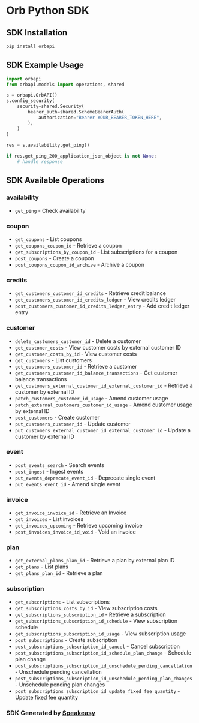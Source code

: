 # Orb Python SDK

<!-- Start SDK Installation -->
## SDK Installation

```bash
pip install orbapi
```
<!-- End SDK Installation -->

## SDK Example Usage
<!-- Start SDK Example Usage -->
```python
import orbapi
from orbapi.models import operations, shared

s = orbapi.OrbAPI()
s.config_security(
    security=shared.Security(
        bearer_auth=shared.SchemeBearerAuth(
            authorization="Bearer YOUR_BEARER_TOKEN_HERE",
        ),
    )
)
    
res = s.availability.get_ping()

if res.get_ping_200_application_json_object is not None:
    # handle response
```
<!-- End SDK Example Usage -->

<!-- Start SDK Available Operations -->
## SDK Available Operations


### availability

* `get_ping` - Check availability

### coupon

* `get_coupons` - List coupons
* `get_coupons_coupon_id` - Retrieve a coupon
* `get_subscriptions_by_coupon_id` - List subscriptions for a coupon
* `post_coupons` - Create a coupon
* `post_coupons_coupon_id_archive` - Archive a coupon

### credits

* `get_customers_customer_id_credits` - Retrieve credit balance
* `get_customers_customer_id_credits_ledger` - View credits ledger
* `post_customers_customer_id_credits_ledger_entry` - Add credit ledger entry

### customer

* `delete_customers_customer_id` - Delete a customer
* `get_customer_costs` - View customer costs by external customer ID
* `get_customer_costs_by_id` - View customer costs
* `get_customers` - List customers
* `get_customers_customer_id` - Retrieve a customer
* `get_customers_customer_id_balance_transactions` - Get customer balance transactions
* `get_customers_external_customer_id_external_customer_id` - Retrieve a customer by external ID
* `patch_customers_customer_id_usage` - Amend customer usage
* `patch_external_customers_customer_id_usage` - Amend customer usage by external ID
* `post_customers` - Create customer
* `put_customers_customer_id` - Update customer
* `put_customers_external_customer_id_external_customer_id` - Update a customer by external ID

### event

* `post_events_search` - Search events
* `post_ingest` - Ingest events
* `put_events_deprecate_event_id` - Deprecate single event
* `put_events_event_id` - Amend single event

### invoice

* `get_invoice_invoice_id` - Retrieve an Invoice
* `get_invoices` - List invoices
* `get_invoices_upcoming` - Retrieve upcoming invoice
* `post_invoices_invoice_id_void` - Void an invoice

### plan

* `get_external_plans_plan_id` - Retrieve a plan by external plan ID
* `get_plans` - List plans
* `get_plans_plan_id` - Retrieve a plan

### subscription

* `get_subscriptions` - List subscriptions
* `get_subscriptions_costs_by_id` - View subscription costs
* `get_subscriptions_subscription_id` - Retrieve a subscription
* `get_subscriptions_subscription_id_schedule` - View subscription schedule
* `get_subscriptions_subscription_id_usage` - View subscription usage
* `post_subscriptions` - Create subscription
* `post_subscriptions_subscription_id_cancel` - Cancel subscription
* `post_subscriptions_subscription_id_schedule_plan_change` - Schedule plan change
* `post_subscriptions_subscription_id_unschedule_pending_cancellation` - Unschedule pending cancellation
* `post_subscriptions_subscription_id_unschedule_pending_plan_changes` - Unschedule pending plan changes
* `post_subscriptions_subscription_id_update_fixed_fee_quantity` - Update fixed fee quantity
<!-- End SDK Available Operations -->

### SDK Generated by [Speakeasy](https://docs.speakeasyapi.dev/docs/using-speakeasy/client-sdks)
